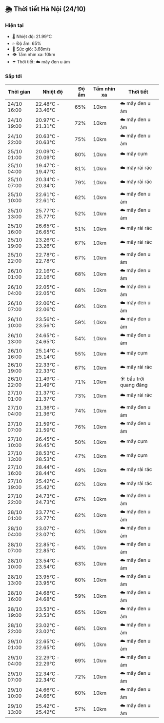 ## 🌦️ Thời tiết Hà Nội (24/10)

### Hiện tại

- 🌡️ Nhiệt độ: 21.99℃
- 💦 Độ ẩm: 65%
- 💨 Sức gió: 3.68m/s
- 👁️ Tầm nhìn xa: 10km
- ☂️ Thời tiết: ☁️ mây đen u ám

### Sắp tới

| Thời gian | Nhiệt độ | Độ ẩm | Tầm nhìn xa | Thời tiết |
| --- | --- | --- | --- | --- |
| 24/10 16:00 | 22.48℃ - 23.46℃ | 65% | 10km | ☁️ mây đen u ám |
| 24/10 19:00 | 20.97℃ - 21.31℃ | 72% | 10km | ☁️ mây đen u ám |
| 24/10 22:00 | 20.63℃ - 20.63℃ | 75% | 10km | ☁️ mây đen u ám |
| 25/10 01:00 | 20.09℃ - 20.09℃ | 80% | 10km | ☁️ mây cụm |
| 25/10 04:00 | 19.47℃ - 19.47℃ | 81% | 10km | ☁️ mây rải rác |
| 25/10 07:00 | 20.34℃ - 20.34℃ | 79% | 10km | ☁️ mây rải rác |
| 25/10 10:00 | 22.61℃ - 22.61℃ | 62% | 10km | ☁️ mây đen u ám |
| 25/10 13:00 | 25.77℃ - 25.77℃ | 52% | 10km | ☁️ mây đen u ám |
| 25/10 16:00 | 26.65℃ - 26.65℃ | 51% | 10km | ☁️ mây rải rác |
| 25/10 19:00 | 23.26℃ - 23.26℃ | 67% | 10km | ☁️ mây rải rác |
| 25/10 22:00 | 22.78℃ - 22.78℃ | 67% | 10km | ☁️ mây đen u ám |
| 26/10 01:00 | 22.16℃ - 22.16℃ | 68% | 10km | ☁️ mây đen u ám |
| 26/10 04:00 | 22.05℃ - 22.05℃ | 68% | 10km | ☁️ mây đen u ám |
| 26/10 07:00 | 22.06℃ - 22.06℃ | 69% | 10km | ☁️ mây đen u ám |
| 26/10 10:00 | 23.56℃ - 23.56℃ | 59% | 10km | ☁️ mây đen u ám |
| 26/10 13:00 | 24.65℃ - 24.65℃ | 54% | 10km | ☁️ mây đen u ám |
| 26/10 16:00 | 25.14℃ - 25.14℃ | 55% | 10km | ☁️ mây cụm |
| 26/10 19:00 | 22.33℃ - 22.33℃ | 67% | 10km | ☁️ mây rải rác |
| 26/10 22:00 | 21.49℃ - 21.49℃ | 71% | 10km | ☀️ bầu trời quang đãng |
| 27/10 01:00 | 21.37℃ - 21.37℃ | 73% | 10km | ☁️ mây rải rác |
| 27/10 04:00 | 21.36℃ - 21.36℃ | 74% | 10km | ☁️ mây đen u ám |
| 27/10 07:00 | 21.59℃ - 21.59℃ | 76% | 10km | ☁️ mây đen u ám |
| 27/10 10:00 | 26.45℃ - 26.45℃ | 50% | 10km | ☁️ mây cụm |
| 27/10 13:00 | 28.53℃ - 28.53℃ | 47% | 10km | ☁️ mây cụm |
| 27/10 16:00 | 28.44℃ - 28.44℃ | 49% | 10km | ☁️ mây rải rác |
| 27/10 19:00 | 25.42℃ - 25.42℃ | 62% | 10km | ☁️ mây rải rác |
| 27/10 22:00 | 24.73℃ - 24.73℃ | 67% | 10km | ☁️ mây đen u ám |
| 28/10 01:00 | 23.77℃ - 23.77℃ | 62% | 10km | ☁️ mây đen u ám |
| 28/10 04:00 | 23.07℃ - 23.07℃ | 62% | 10km | ☁️ mây đen u ám |
| 28/10 07:00 | 22.85℃ - 22.85℃ | 64% | 10km | ☁️ mây đen u ám |
| 28/10 10:00 | 23.54℃ - 23.54℃ | 63% | 10km | ☁️ mây đen u ám |
| 28/10 13:00 | 23.95℃ - 23.95℃ | 60% | 10km | ☁️ mây đen u ám |
| 28/10 16:00 | 24.68℃ - 24.68℃ | 59% | 10km | ☁️ mây đen u ám |
| 28/10 19:00 | 23.53℃ - 23.53℃ | 65% | 10km | ☁️ mây đen u ám |
| 28/10 22:00 | 23.02℃ - 23.02℃ | 68% | 10km | ☁️ mây đen u ám |
| 29/10 01:00 | 22.65℃ - 22.65℃ | 69% | 10km | ☁️ mây đen u ám |
| 29/10 04:00 | 22.29℃ - 22.29℃ | 69% | 10km | ☁️ mây đen u ám |
| 29/10 07:00 | 22.34℃ - 22.34℃ | 72% | 10km | ☁️ mây đen u ám |
| 29/10 10:00 | 24.66℃ - 24.66℃ | 60% | 10km | ☁️ mây đen u ám |
| 29/10 13:00 | 25.42℃ - 25.42℃ | 57% | 10km | ☁️ mây đen u ám |
